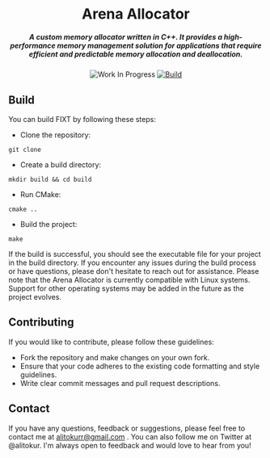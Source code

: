 # 
<div align="center">
<h1>Arena Allocator</h1>
<h5> A custom memory allocator written in C++. It provides a high-performance memory management solution for applications that require efficient and predictable memory allocation and deallocation. </h5>
  
![Work In Progress](https://img.shields.io/badge/-WORK%20IN%20PROGRESS-orange)
[![Build](https://github.com/alitokur/arena-allocator/actions/workflows/cmake.yml/badge.svg?branch=master)](https://github.com/alitokur/arena-allocator/actions/workflows/cmake.yml)
</div>


## Build
 You can build FIXT by following these steps:

- Clone the repository: 

```
git clone 
```

- Create a build directory: 

```
mkdir build && cd build
```

- Run CMake: 

```
cmake ..
```

- Build the project: 

```
make
```

If the build is successful, you should see the executable file for your project in the build directory.
If you encounter any issues during the build process or have questions, please don't hesitate to reach out for assistance.
Please note that the Arena Allocator is currently compatible with Linux systems. Support for other operating systems may be added in the future as the project evolves.

## Contributing

 If you would like to contribute, please follow these guidelines:

- Fork the repository and make changes on your own fork.
- Ensure that your code adheres to the existing code formatting and style guidelines.
- Write clear commit messages and pull request descriptions.



## Contact
If you have any questions, feedback or suggestions, please feel free to contact me at alitokurr@gmail.com . 
You can also follow me on Twitter at @alitokur. 
I'm always open to feedback and would love to hear from you!
